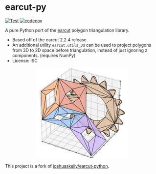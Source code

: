 # earcut-py

[![Test](https://github.com/MIERUNE/earcut-py/actions/workflows/test.yml/badge.svg)](https://github.com/MIERUNE/earcut-py/actions/workflows/test.yml)
[![codecov](https://codecov.io/gh/MIERUNE/earcut-py/graph/badge.svg?token=XdDPzdkBo4)](https://codecov.io/gh/MIERUNE/earcut-py)

A pure Python port of the [earcut](https://github.com/mapbox/earcut) polygon triangulation library.

- Based off of the earcut 2.2.4 release.
- An additional utility `earcut.utils_3d` can be used to project polygons from 3D to 2D space before triangulation, instead of just ignoring z components. (requires NumPy)
- License: ISC

<p align="center">
<img src="./docs/images/demo1.png" width="300">
</p>

This project is a fork of [joshuaskelly/earcut-python](https://github.com/joshuaskelly/earcut-python).
